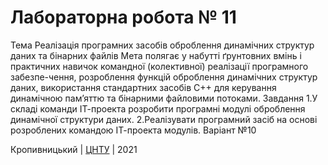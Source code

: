 ﻿# Лабораторна робота № 11

Тема
Реалізація програмних засобів оброблення динамічних структур даних та бінарних файлів
Мета
полягає у набутті ґрунтовних вмінь і практичних навичок  командної (колективної) реалізації програмного забезпе-чення, розроблення функцій оброблення динамічних структур даних, використання стандартних засобів С++ для керування динамічною пам’яттю та бінарними файловими потоками.
Завдання
1.У складі команди ІТ-проекта розробити програмні модулі оброблення динамічної структури даних. 
2.Реалізувати програмний засіб на основі розроблених командою ІТ-проекта модулів. 
Варіант №10

Кропивницький | <a href="http://www.kntu.kr.ua/">ЦНТУ</a> | 2021